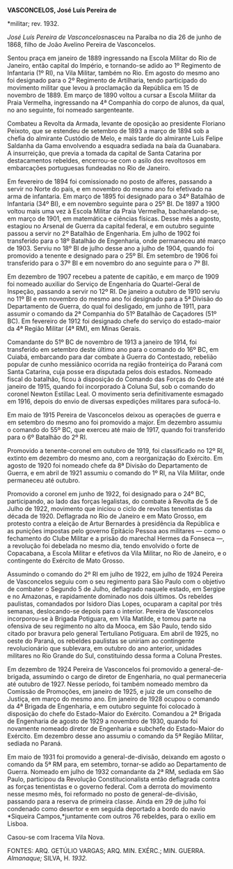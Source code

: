 **VASCONCELOS, José Luís Pereira de**

\*militar; rev. 1932.

*José Luís Pereira de Vasconcelos*nasceu na Paraíba no dia 26 de junho
de 1868, filho de João Avelino Pereira de Vasconcelos.

Sentou praça em janeiro de 1889 ingressando na Escola Militar do Rio de
Janeiro, então capital do Império, e tornando-se adido ao 1º Regimento
de Infantaria (1º RI), na Vila Militar, também no Rio. Em agosto do
mesmo ano foi designado para o 2º Regimento de Artilharia, tendo
participado do movimento militar que levou à proclamação da República em
15 de novembro de 1889. Em março de 1890 voltou a cursar a Escola
Militar da Praia Vermelha, ingressando na 4ª Companhia do corpo de
alunos, da qual, no ano seguinte, foi nomeado sargenteante.

Combateu a Revolta da Armada, levante de oposição ao presidente Floriano
Peixoto, que se estendeu de setembro de 1893 a março de 1894 sob a
chefia do almirante Custódio de Melo, e mais tarde do almirante Luís
Felipe Saldanha da Gama envolvendo a esquadra sediada na baía da
Guanabara. A insurreição, que previa a tomada da capital de Santa
Catarina por destacamentos rebeldes, encerrou-se com o asilo dos
revoltosos em embarcações portuguesas fundeadas no Rio de Janeiro.

Em fevereiro de 1894 foi comissionado no posto de alferes, passando a
servir no Norte do país, e em novembro do mesmo ano foi efetivado na
arma de infantaria. Em março de 1895 foi designado para o 34º Batalhão
de Infantaria (34º BI), e em novembro seguinte para o 25º BI. De 1897 a
1900 voltou mais uma vez à Escola Militar da Praia Vermelha,
bacharelando-se, em março de 1901, em matemática e ciências físicas.
Desse mês a agosto, estagiou no Arsenal de Guerra da capital federal, e
em outubro seguinte passou a servir no 2º Batalhão de Engenharia. Em
julho de 1902 foi transferido para o 18º Batalhão de Engenharia, onde
permaneceu até março de 1903. Serviu no 18º BI de julho desse ano a
julho de 1904, quando foi promovido a tenente e designado para o 25º BI.
Em setembro de 1906 foi transferido para o 37º BI e em novembro do ano
seguinte para o 7º BI.

Em dezembro de 1907 recebeu a patente de capitão, e em março de 1909 foi
nomeado auxiliar do Serviço de Engenharia do Quartel-Geral de Inspeção,
passando a servir no 12º RI. De janeiro a outubro de 1910 serviu no 11º
BI e em novembro do mesmo ano foi designado para a 5ª Divisão do
Departamento de Guerra, do qual foi desligado, em junho de 1911, para
assumir o comando da 2ª Companhia do 51º Batalhão de Caçadores (51º BC).
Em fevereiro de 1912 foi designado chefe do serviço do estado-maior da
4ª Região Militar (4ª RM), em Minas Gerais.

Comandante do 51º BC de novembro de 1913 a janeiro de 1914, foi
transferido em setembro deste último ano para o comando do 16º BC, em
Cuiabá, embarcando para dar combate à Guerra do Contestado, rebelião
popular de cunho messiânico ocorrida na região fronteiriça do Paraná com
Santa Catarina, cuja posse era disputada pelos dois estados. Nomeado
fiscal do batalhão, ficou à disposição do Comando das Forças do Oeste
até janeiro de 1915, quando foi incorporado à Coluna Sul, sob o comando
do coronel Newton Estillac Leal. O movimento seria definitivamente
esmagado em 1916, depois do envio de diversas expedições militares para
sufocá-lo.

Em maio de 1915 Pereira de Vasconcelos deixou as operações de guerra e
em setembro do mesmo ano foi promovido a major. Em dezembro assumiu o
comando do 55º BC, que exerceu até maio de 1917, quando foi transferido
para o 6º Batalhão do 2º RI.

Promovido a tenente-coronel em outubro de 1919, foi classificado no 12º
RI, extinto em dezembro do mesmo ano, com a reorganização do Exército.
Em agosto de 1920 foi nomeado chefe da 8ª Divisão do Departamento de
Guerra, e em abril de 1921 assumiu o comando do 1º RI, na Vila Militar,
onde permaneceu até outubro.

Promovido a coronel em junho de 1922, foi designado para o 24º BC,
participando, ao lado das forças legalistas, do combate à Revolta de
5 de Julho de 1922, movimento que iniciou o ciclo de revoltas
tenentistas da década de 1920. Deflagrada no Rio de Janeiro e em Mato
Grosso, em protesto contra a eleição de Artur Bernardes à presidência da
República e as punições impostas pelo governo Epitácio Pessoa aos
militares — como o fechamento do Clube Militar e a prisão do marechal
Hermes da Fonseca —, a revolução foi debelada no mesmo dia, tendo
envolvido o forte de Copacabana, a Escola Militar e efetivos da Vila
Militar, no Rio de Janeiro, e o contingente do Exército de Mato Grosso.

Assumindo o comando do 2º RI em julho de 1922, em julho de 1924 Pereira
de Vasconcelos seguiu com o seu regimento para São Paulo com o objetivo
de combater o Segundo 5 de Julho, deflagrado naquele estado, em Sergipe
e no Amazonas, e rapidamente dominado nos dois últimos. Os rebeldes
paulistas, comandados por Isidoro Dias Lopes, ocuparam a capital por
três semanas, deslocando-se depois para o interior. Pereira de
Vasconcelos incorporou-se à Brigada Potiguara, em Vila Matilde, e tomou
parte na ofensiva de seu regimento no alto da Mooca, em São Paulo, tendo
sido citado por bravura pelo general Tertuliano Potiguara. Em abril de
1925, no oeste do Paraná, os rebeldes paulistas se uniriam ao
contingente revolucionário que sublevara, em outubro do ano anterior,
unidades militares no Rio Grande do Sul, constituindo dessa forma a
Coluna Prestes.

Em dezembro de 1924 Pereira de Vasconcelos foi promovido a
general-de-brigada, assumindo o cargo de diretor de Engenharia, no qual
permaneceria até outubro de 1927. Nesse período, foi também nomeado
membro da Comissão de Promoções, em janeiro de 1925, e juiz de um
conselho de Justiça, em março do mesmo ano. Em janeiro de 1928 ocupou o
comando da 4ª Brigada de Engenharia, e em outubro seguinte foi colocado
à disposição do chefe do Estado-Maior do Exército. Comandou a 2ª Brigada
de Engenharia de agosto de 1929 a novembro de 1930, quando foi novamente
nomeado diretor de Engenharia e subchefe do Estado-Maior do Exército. Em
dezembro desse ano assumiu o comando da 5ª Região Militar, sediada no
Paraná.

Em maio de 1931 foi promovido a general-de-divisão, deixando em agosto o
comando da 5ª RM para, em setembro, tornar-se adido ao Departamento de
Guerra. Nomeado em julho de 1932 comandante da 2ª RM, sediada em São
Paulo, participou da Revolução Constitucionalista então deflagrada
contra as forças tenentistas e o governo federal. Com a derrota do
movimento nesse mesmo mês, foi reformado no posto de general-de-divisão,
passando para a reserva de primeira classe. Ainda em 29 de julho foi
condenado como desertor e em seguida deportado a bordo do navio
*Siqueira Campos,*juntamente com outros 76 rebeldes, para o exílio em
Lisboa.

Casou-se com Iracema Vila Nova.

FONTES: ARQ. GETÚLIO VARGAS; ARQ. MIN. EXÉRC.; MIN. GUERRA. *Almanaque;*
SILVA, H. *1932.*

 
